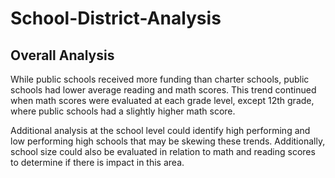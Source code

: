 # School-District-Analysis

## Overall Analysis
While public schools received more funding than charter schools, public schools had lower average reading and math scores. This trend continued when math scores were evaluated at each grade level, except 12th grade, where public schools had a slightly higher math score.

Additional analysis at the school level could identify high performing and low performing high schools that may be skewing these trends. Additionally, school size could also be evaluated in relation to math and reading scores to determine if there is impact in this area.
